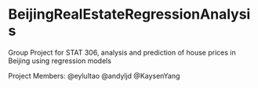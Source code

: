 # BeijingRealEstateRegressionAnalysis
Group Project for STAT 306, analysis and prediction of house prices in Beijing using regression models

Project Members: @eylultao @andyljd @KaysenYang
